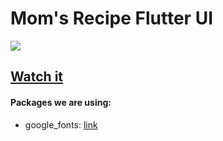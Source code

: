 # Mom's Recipe Flutter UI

![](https://ik.imagekit.io/kouseina/momrecipe/thumbnail_U-qG0QqhK.jpg?updatedAt=1631238565575)

## [Watch it](https://www.youtube.com/watch?v=EmtM4cx7858)


#### Packages we are using:

- google_fonts: [link](https://pub.dev/packages/google_fonts)